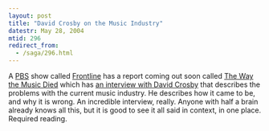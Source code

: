 ```yaml
---
layout: post
title: "David Crosby on the Music Industry"
datestr: May 28, 2004
mtid: 296
redirect_from:
  - /saga/296.html
---
```


A [PBS](http://www.pbs.org/) show called
[Frontline](http://www.pbs.org/wgbh/pages/frontline/)
has a report coming out soon called
[The Way the Music Died](http://www.pbs.org/wgbh/pages/frontline/shows/music/ "The Way The Music Died")
which has [an interview with David Crosby](http://www.pbs.org/wgbh/pages/frontline/shows/music/interviews/crosby.html)
that describes the problems with the current music industry.  He describes how it came to be, and why
it is wrong.  An incredible interview, really.  Anyone with half a brain already knows all this, but it
is good to see it all said in context, in one place.  Required reading.
